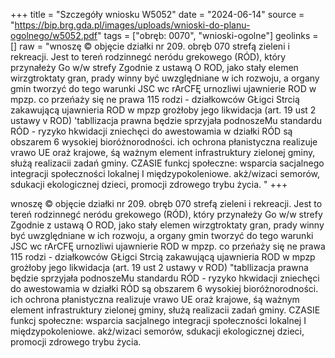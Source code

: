 +++
title = "Szczegóły wniosku W5052"
date = "2024-06-14"
source = "https://bip.brg.gda.pl/images/uploads/wnioski-do-planu-ogolnego/w5052.pdf"
tags = ["obręb: 0070", "wnioski-ogolne"]
geolinks = []
raw = "wnoszę © objęcie działki nr 209. obręb 070 strefą zieleni i rekreacji. Jest to tereń rodzinnegć neródu grekowego (RÓD), który przynałeży Go w/w strefy Zgodnie z ustawą O ROD, jako stały elemen wirzgtroktaty gran, prady winny być uwzględniane w ich rozwoju, a organy gmin tworzyć do tego warunki JSC wc rArCFĘ urnozliwi ujawnierie ROD w mpzp. co przeńaży się ne prawa 115 rodzi - działkowców GŁigci Strcią zakawującą ujawnieria ROD w mpzp grożłoby jego likwidacja (art. 19 ust 2 ustawy v ROD) 'tabllizacja prawna będzie sprzyjała podnoszeMu standardu RÓD - ryzyko hkwidacji zniechęci do awestowamia w działki RÓD są obszarem 6 wysokiej bioróżnorodności. ich ochrona płanistyczna realizuje vrawo UE oraż krajowe, śą ważnym element infrastruktury zielonej gminy, służą realizacii zadań gminy. CZASIE funkcj społeczne: wsparcia sacjalnego integracji społeczności lokalnej I międzypokoleniowe. akż/wizaci semorów, sdukacji ekologicznej dzieci, promocji zdrowego trybu życia. "
+++

wnoszę © objęcie działki nr 209. obręb 070 strefą zieleni i rekreacji. Jest to tereń rodzinnegć
neródu grekowego (RÓD), który przynałeży Go w/w strefy Zgodnie z ustawą O ROD, jako stały elemen
wirzgtroktaty gran, prady winny być uwzględniane w ich rozwoju, a organy gmin tworzyć do tego warunki
JSC wc rArCFĘ urnozliwi ujawnierie ROD w mpzp. co przeńaży się ne prawa 115 rodzi - działkowców
GŁigci Strcią zakawującą ujawnieria ROD w mpzp grożłoby jego likwidacja (art. 19 ust 2 ustawy v ROD)
"tabllizacja prawna będzie sprzyjała podnoszeMu standardu RÓD - ryzyko hkwidacji zniechęci do
awestowamia w działki RÓD są obszarem 6 wysokiej bioróżnorodności. ich ochrona płanistyczna realizuje
vrawo UE oraż krajowe, śą ważnym element infrastruktury zielonej gminy, służą realizacii zadań gminy.
CZASIE funkcj społeczne: wsparcia sacjalnego integracji społeczności lokalnej I międzypokoleniowe.
akż/wizaci semorów, sdukacji ekologicznej dzieci, promocji zdrowego trybu życia.




